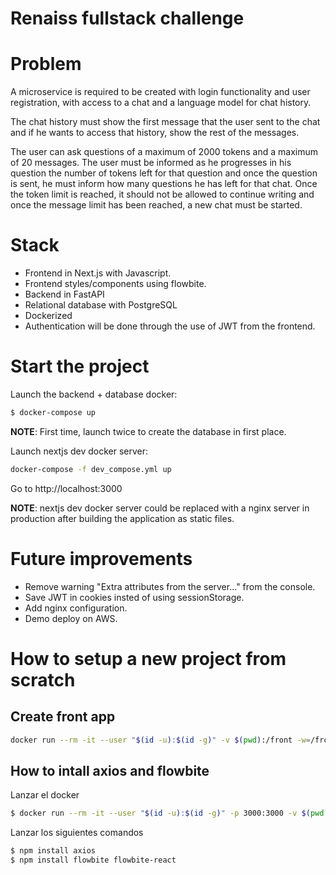 # Renaiss fullstack challenge
# Problem
A microservice is required to be created with login functionality and user registration, with access to a chat and a language model for chat history.

The chat history must show the first message that the user sent to the chat and if he wants to access that history, show the rest of the messages.

The user can ask questions of a maximum of 2000 tokens and a maximum of 20 messages. The user must be informed as he progresses in his question the number of tokens left for that question and once the question is sent, he must inform how many questions he has left for that chat. Once the token limit is reached, it should not be allowed to continue writing and once the message limit has been reached, a new chat must be started.

# Stack
- Frontend in Next.js with Javascript.
- Frontend styles/components using flowbite.
- Backend in FastAPI
- Relational database with PostgreSQL
- Dockerized
- Authentication will be done through the use of JWT from the frontend. 

# Start the project
Launch the backend + database docker:
```sh
$ docker-compose up
```
__NOTE__: First time, launch twice to create the database in first place.

Launch nextjs dev docker server:
```sh
docker-compose -f dev_compose.yml up
```

Go to http://localhost:3000

__NOTE__: nextjs dev docker server could be replaced with a nginx server in production after building the application as static files.


# Future improvements
- Remove warning "Extra attributes from the server..." from the console.
- Save JWT in cookies insted of using sessionStorage.
- Add nginx configuration.
- Demo deploy on AWS.


# How to setup a new project from scratch
## Create front app
```sh
docker run --rm -it --user "$(id -u):$(id -g)" -v $(pwd):/front -w=/front node:18.16.0 npx create-next-app@latest --js front
```

## How to intall axios and flowbite
Lanzar el docker
```sh
$ docker run --rm -it --user "$(id -u):$(id -g)" -p 3000:3000 -v $(pwd)/front:/front -w=/front node:18.16.0 bash
```

Lanzar los siguientes comandos
```sh
$ npm install axios
$ npm install flowbite flowbite-react
```

